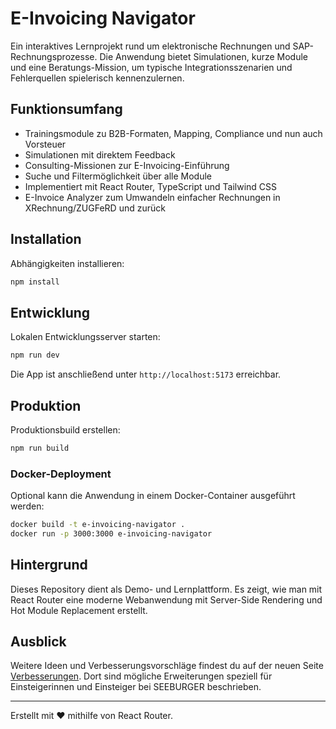 # E-Invoicing Navigator

Ein interaktives Lernprojekt rund um elektronische Rechnungen und SAP-Rechnungsprozesse. Die Anwendung bietet Simulationen, kurze Module und eine Beratungs-Mission, um typische Integrationsszenarien und Fehlerquellen spielerisch kennenzulernen.

## Funktionsumfang

- Trainingsmodule zu B2B-Formaten, Mapping, Compliance und nun auch Vorsteuer
- Simulationen mit direktem Feedback
- Consulting-Missionen zur E-Invoicing-Einführung
- Suche und Filtermöglichkeit über alle Module
- Implementiert mit React Router, TypeScript und Tailwind CSS
- E-Invoice Analyzer zum Umwandeln einfacher Rechnungen in XRechnung/ZUGFeRD und zurück

## Installation

Abhängigkeiten installieren:

```bash
npm install
```

## Entwicklung

Lokalen Entwicklungsserver starten:

```bash
npm run dev
```

Die App ist anschließend unter `http://localhost:5173` erreichbar.

## Produktion

Produktionsbuild erstellen:

```bash
npm run build
```

### Docker-Deployment

Optional kann die Anwendung in einem Docker-Container ausgeführt werden:

```bash
docker build -t e-invoicing-navigator .
docker run -p 3000:3000 e-invoicing-navigator
```

## Hintergrund

Dieses Repository dient als Demo- und Lernplattform. Es zeigt, wie man mit React Router eine moderne Webanwendung mit Server-Side Rendering und Hot Module Replacement erstellt.

## Ausblick

Weitere Ideen und Verbesserungsvorschläge findest du auf der neuen Seite [Verbesserungen](/improvements). Dort sind mögliche Erweiterungen speziell für Einsteigerinnen und Einsteiger bei SEEBURGER beschrieben.

---

Erstellt mit ❤️ mithilfe von React Router.
